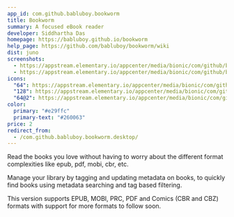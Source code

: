 ```yaml
---
app_id: com.github.babluboy.bookworm
title: Bookworm
summary: A focused eBook reader
developer: Siddhartha Das
homepage: https://babluboy.github.io/bookworm
help_page: https://github.com/babluboy/bookworm/wiki
dist: juno
screenshots:
  - https://appstream.elementary.io/appcenter/media/bionic/com/github/babluboy.bookworm/646B38928E52A81C148FD8D39E892F23/screenshots/image-1_orig.png
  - https://appstream.elementary.io/appcenter/media/bionic/com/github/babluboy.bookworm/646B38928E52A81C148FD8D39E892F23/screenshots/image-2_orig.png
icons:
  "64": https://appstream.elementary.io/appcenter/media/bionic/com/github/babluboy.bookworm/646B38928E52A81C148FD8D39E892F23/icons/64x64/com.github.babluboy.bookworm_com.github.babluboy.bookworm.png
  "128": https://appstream.elementary.io/appcenter/media/bionic/com/github/babluboy.bookworm/646B38928E52A81C148FD8D39E892F23/icons/128x128/com.github.babluboy.bookworm_com.github.babluboy.bookworm.png
  "64@2": https://appstream.elementary.io/appcenter/media/bionic/com/github/babluboy.bookworm/646B38928E52A81C148FD8D39E892F23/icons/64x64@2/com.github.babluboy.bookworm_com.github.babluboy.bookworm.png
color:
  primary: "#e29ffc"
  primary-text: "#260063"
price: 2
redirect_from:
  - /com.github.babluboy.bookworm.desktop/
---
```


<p>Read the books you love without having to worry about the different format complexities like epub, pdf, mobi, cbr, etc.</p>
<p>Manage your library by tagging and updating metadata on books, to quickly find books using metadata searching and tag based filtering.</p>
<p>This version supports EPUB, MOBI, PRC, PDF and Comics (CBR and CBZ) formats with support for more formats to follow soon.</p>